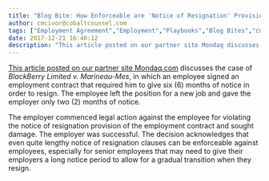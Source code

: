 ```yaml
---
title: "Blog Bite: How Enforceable are 'Notice of Resignation' Provisions?"
author: cmcivor@cobaltcounsel.com
tags: ["Employment Agreement","Employment","Playbooks","Blog Bites","cmcivor"]
date: 2017-12-21 16:40:12
description: "This article posted on our partner site Mondaq discusses the enforceability of the Notice of Resignation provision in the case Balckerry Limited v. Marineau - Mes"
---
```


[This article posted on our partner site Mondaq.com](http://www.mondaq.com/canada/x/306654/Contract+of+Employment/Wrongful+Resignation+Notice+means+notice) discusses the case of *BlackBerry Limited v. Marineau-Mes*, in which an employee signed an employment contract that required him to give six (6) months of notice in order to resign. The employee left the position for a new job and gave the employer only two (2) months of notice. 

The employer commenced legal action against the employee for violating the notice of resignation provision of the employment contract and sought damage. The employer was successful. The decision acknowledges that even quite lengthy notice of resignation clauses can be enforceable against employees, especially for senior employees that may need to give their employers a long notice period to allow for a gradual transition when they resign.
